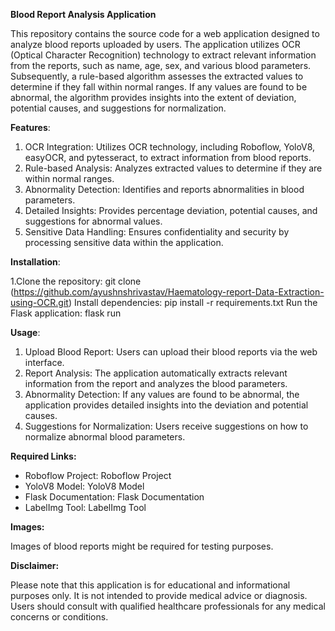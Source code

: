 **Blood Report Analysis Application**

This repository contains the source code for a web application designed to analyze blood reports uploaded by users. The application utilizes OCR (Optical Character Recognition) technology to extract relevant information from the reports, such as name, age, sex, and various blood parameters. Subsequently, a rule-based algorithm assesses the extracted values to determine if they fall within normal ranges. If any values are found to be abnormal, the algorithm provides insights into the extent of deviation, potential causes, and suggestions for normalization.


**Features**:

  1. OCR Integration: Utilizes OCR technology, including Roboflow, YoloV8, easyOCR, and pytesseract, to extract information from blood reports.
  2. Rule-based Analysis: Analyzes extracted values to determine if they are within normal ranges.
  3. Abnormality Detection: Identifies and reports abnormalities in blood parameters.
  4. Detailed Insights: Provides percentage deviation, potential causes, and suggestions for abnormal values.
  5. Sensitive Data Handling: Ensures confidentiality and security by processing sensitive data within the application.


**Installation**:

1.Clone the repository:
  git clone (https://github.com/ayushnshrivastav/Haematology-report-Data-Extraction-using-OCR.git)
Install dependencies:
  pip install -r requirements.txt
Run the Flask application:
  flask run

  
**Usage**:

  1. Upload Blood Report: Users can upload their blood reports via the web interface.
  2. Report Analysis: The application automatically extracts relevant information from the report and analyzes the blood parameters.
  3. Abnormality Detection: If any values are found to be abnormal, the application provides detailed insights into the deviation and potential causes.
  4. Suggestions for Normalization: Users receive suggestions on how to normalize abnormal blood parameters.


**Required Links:**

- Roboflow Project: Roboflow Project
- YoloV8 Model: YoloV8 Model
- Flask Documentation: Flask Documentation
- LabelImg Tool: LabelImg Tool

  
**Images:**

Images of blood reports might be required for testing purposes.


**Disclaimer:**

Please note that this application is for educational and informational purposes only. It is not intended to provide medical advice or diagnosis. Users should consult with qualified healthcare professionals for any medical concerns or conditions.
